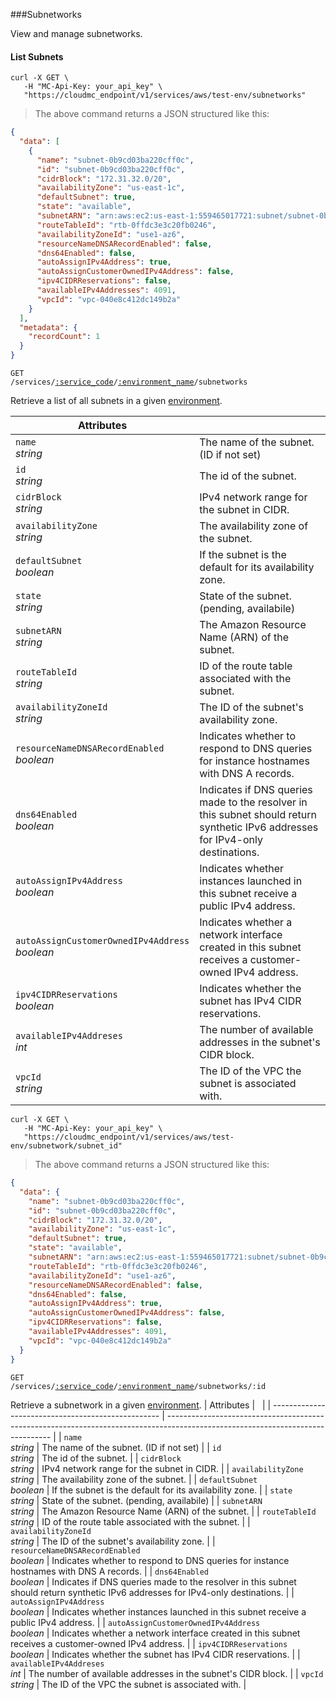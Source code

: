 ###Subnetworks

View and manage subnetworks.

<!-------------------- LIST SUBNETWORKS -------------------->

#### List Subnets

```shell
curl -X GET \
   -H "MC-Api-Key: your_api_key" \
   "https://cloudmc_endpoint/v1/services/aws/test-env/subnetworks"
```

> The above command returns a JSON structured like this:

```json
{
  "data": [
    {
      "name": "subnet-0b9cd03ba220cff0c",
      "id": "subnet-0b9cd03ba220cff0c",
      "cidrBlock": "172.31.32.0/20",
      "availabilityZone": "us-east-1c",
      "defaultSubnet": true,
      "state": "available",
      "subnetARN": "arn:aws:ec2:us-east-1:559465017721:subnet/subnet-0b9cd03ba220cff0c",
      "routeTableId": "rtb-0ffdc3e3c20fb0246",
      "availabilityZoneId": "use1-az6",
      "resourceNameDNSARecordEnabled": false,
      "dns64Enabled": false,
      "autoAssignIPv4Address": true,
      "autoAssignCustomerOwnedIPv4Address": false,
      "ipv4CIDRReservations": false,
      "availableIPv4Addresses": 4091,
      "vpcId": "vpc-040e8c412dc149b2a"
    }
  ],
  "metadata": {
    "recordCount": 1
  }
}
```

<code>GET /services/<a href="#administration-service-connections">:service_code</a>/<a href="#administration-environments">:environment_name</a>/subnetworks</code>

Retrieve a list of all subnets in a given [environment](#administration-environments).

| Attributes                                         | &nbsp;                                                                                                                          |
| -------------------------------------------------- | ------------------------------------------------------------------------------------------------------------------------------- |
| `name`<br/>_string_                                | The name of the subnet. (ID if not set)                                                                                         |
| `id`<br/>_string_                                  | The id of the subnet.                                                                                                           |
| `cidrBlock`<br/>_string_                           | IPv4 network range for the subnet in CIDR.                                                                                      |
| `availabilityZone`<br/>_string_                    | The availability zone of the subnet.                                                                                            |
| `defaultSubnet`<br/>_boolean_                      | If the subnet is the default for its availability zone.                                                                         |
| `state`<br/>_string_                               | State of the subnet. (pending, availabile)                                                                                      |
| `subnetARN`<br/>_string_                           | The Amazon Resource Name (ARN) of the subnet.                                                                                   |
| `routeTableId`<br/>_string_                        | ID of the route table associated with the subnet.                                                                               |
| `availabilityZoneId`<br/>_string_                  | The ID of the subnet's availability zone.                                                                                       |
| `resourceNameDNSARecordEnabled`<br/>_boolean_      | Indicates whether to respond to DNS queries for instance hostnames with DNS A records.                                          |
| `dns64Enabled`<br/>_boolean_                       | Indicates if DNS queries made to the resolver in this subnet should return synthetic IPv6 addresses for IPv4-only destinations. |
| `autoAssignIPv4Address`<br/>_boolean_              | Indicates whether instances launched in this subnet receive a public IPv4 address.                                              |
| `autoAssignCustomerOwnedIPv4Address`<br/>_boolean_ | Indicates whether a network interface created in this subnet receives a customer-owned IPv4 address.                            |
| `ipv4CIDRReservations`<br/>_boolean_               | Indicates whether the subnet has IPv4 CIDR reservations.                                                                        |
| `availableIPv4Addreses`<br/>_int_                  | The number of available addresses in the subnet's CIDR block.                                                                   |
| `vpcId`<br/>_string_                               | The ID of the VPC the subnet is associated with.                                                                                |

<!-------------------- RETRIEVE A SUBNETWORK -------------------->

```shell
curl -X GET \
   -H "MC-Api-Key: your_api_key" \
   "https://cloudmc_endpoint/v1/services/aws/test-env/subnetwork/subnet_id"
```

> The above command returns a JSON structured like this:

```json
{
  "data": {
    "name": "subnet-0b9cd03ba220cff0c",
    "id": "subnet-0b9cd03ba220cff0c",
    "cidrBlock": "172.31.32.0/20",
    "availabilityZone": "us-east-1c",
    "defaultSubnet": true,
    "state": "available",
    "subnetARN": "arn:aws:ec2:us-east-1:559465017721:subnet/subnet-0b9cd03ba220cff0c",
    "routeTableId": "rtb-0ffdc3e3c20fb0246",
    "availabilityZoneId": "use1-az6",
    "resourceNameDNSARecordEnabled": false,
    "dns64Enabled": false,
    "autoAssignIPv4Address": true,
    "autoAssignCustomerOwnedIPv4Address": false,
    "ipv4CIDRReservations": false,
    "availableIPv4Addresses": 4091,
    "vpcId": "vpc-040e8c412dc149b2a"
  }
}
```

<code>GET /services/<a href="#administration-service-connections">:service_code</a>/<a href="#administration-environments">:environment_name</a>/subnetworks/:id</code>

Retrieve a subnetwork in a given [environment](#administration-environments).
| Attributes                                         | &nbsp;                                                                                                                          |
| -------------------------------------------------- | ------------------------------------------------------------------------------------------------------------------------------- |
| `name`<br/>_string_                                | The name of the subnet. (ID if not set)                                                                                         |
| `id`<br/>_string_                                  | The id of the subnet.                                                                                                           |
| `cidrBlock`<br/>_string_                           | IPv4 network range for the subnet in CIDR.                                                                                      |
| `availabilityZone`<br/>_string_                    | The availability zone of the subnet.                                                                                            |
| `defaultSubnet`<br/>_boolean_                      | If the subnet is the default for its availability zone.                                                                         |
| `state`<br/>_string_                               | State of the subnet. (pending, availabile)                                                                                      |
| `subnetARN`<br/>_string_                           | The Amazon Resource Name (ARN) of the subnet.                                                                                   |
| `routeTableId`<br/>_string_                        | ID of the route table associated with the subnet.                                                                               |
| `availabilityZoneId`<br/>_string_                  | The ID of the subnet's availability zone.                                                                                       |
| `resourceNameDNSARecordEnabled`<br/>_boolean_      | Indicates whether to respond to DNS queries for instance hostnames with DNS A records.                                          |
| `dns64Enabled`<br/>_boolean_                       | Indicates if DNS queries made to the resolver in this subnet should return synthetic IPv6 addresses for IPv4-only destinations. |
| `autoAssignIPv4Address`<br/>_boolean_              | Indicates whether instances launched in this subnet receive a public IPv4 address.                                              |
| `autoAssignCustomerOwnedIPv4Address`<br/>_boolean_ | Indicates whether a network interface created in this subnet receives a customer-owned IPv4 address.                            |
| `ipv4CIDRReservations`<br/>_boolean_               | Indicates whether the subnet has IPv4 CIDR reservations.                                                                        |
| `availableIPv4Addreses`<br/>_int_                  | The number of available addresses in the subnet's CIDR block.                                                                   |
| `vpcId`<br/>_string_                               | The ID of the VPC the subnet is associated with.                                                                                |
